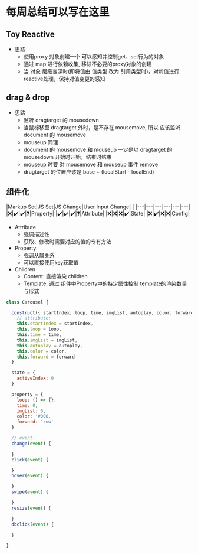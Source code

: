 # 每周总结可以写在这里

## Toy Reactive

* 思路
  * 使用proxy 对象创建一个 可以感知并控制get、set行为的对象
  * 通过 map 进行依赖收集, 移除不必要的proxy对象的创建
  * 当 对象 层级变深时(即将值由 值类型 改为 引用类型时)，对新值进行reactive处理，保持对值变更的感知

## drag & drop

* 思路
  * 监听 dragtarget 的 mousedown
  * 当鼠标移至 dragtarget 外时，是不存在 mousemove, 所以 应该监听 document 的 mousemove
  * mouseup 同理
  * document 的 mousemove 和 mouseup 一定是以 dragtarget 的 mousedown 开始时开始，结束时结束
  * mouseup 时要 对 mousemove 和 mouseup 事件 remove
  * dragtarget 的位置应该是 base + (localStart - localEnd)

## 组件化

|Markup Set|JS Set|JS Change|User Input Change| |
|---|---|---|---|---|---|
|❌|✔️|✔️|❓|Property|
|✔️|✔️|✔️|❓|Attribute|
|❌|❌|❌|✔️|State|
|❌|✔️|❌|❌|Config|

* Attribute
  * 强调描述性
  * 获取、修改时需要对应的值的专有方法
* Property
  * 强调从属关系
  * 可以直接使用key获取值
* Children
  * Content: 直接渲染 children
  * Template: 通过 组件中Property中的特定属性控制 template的渲染数量与形式

```javascript
class Carousel {

  construct({ startIndex, loop, time, imgList, autoplay, color, forward }) {
    // attribute:
    this.startIndex = startIndex,
    this.loop = loop,
    this.time = time,
    this.imgList = imgList,
    this.autoplay = autoplay,
    this.color = color,
    this.forward = forward
  }

  state = {
    activeIndex: 0
  }

  property = {
    loop: () => {},
    time: 0,
    imgList: 0,
    color: '#000,
    forward: 'row'
  }

  // event:
  change(event) {

  }
  click(event) {

  }
  hover(event) {

  }
  swipe(event) {

  }
  resize(event) {

  }
  dbclick(event) {

  }

}
```